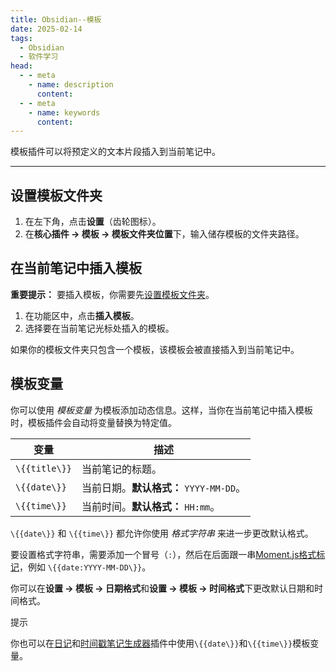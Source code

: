 ```yaml
--- 
title: Obsidian--模板
date: 2025-02-14
tags:
  - Obsidian
  - 软件学习
head:
  - - meta
    - name: description
      content:
  - - meta
    - name: keywords
      content:
---
```


模板插件可以将预定义的文本片段插入到当前笔记中。

---

## 设置模板文件夹 

1. 在左下角，点击**设置**（齿轮图标）。
2. 在**核心插件 → 模板 → 模板文件夹位置**下，输入储存模板的文件夹路径。

## 在当前笔记中插入模板 

**重要提示：** 要插入模板，你需要先[设置模板文件夹](https://publish.obsidian.md/help-zh/%E6%A0%B8%E5%BF%83%E6%8F%92%E4%BB%B6/%E6%A8%A1%E6%9D%BF#%E8%AE%BE%E7%BD%AE%E6%A8%A1%E6%9D%BF%E6%96%87%E4%BB%B6%E5%A4%B9)。

1. 在功能区中，点击**插入模板**。
2. 选择要在当前笔记光标处插入的模板。

如果你的模板文件夹只包含一个模板，该模板会被直接插入到当前笔记中。

## 模板变量 

你可以使用 _模板变量_ 为模板添加动态信息。这样，当你在当前笔记中插入模板时，模板插件会自动将变量替换为特定值。

|变量|描述|
|---|---|
|`\{{title\}}`|当前笔记的标题。|
|`\{{date\}}`|当前日期。**默认格式：** `YYYY-MM-DD`。|
|`\{{time\}}`|当前时间。**默认格式：** `HH:mm`。|

`\{{date\}}` 和 `\{{time\}}` 都允许你使用 _格式字符串_ 来进一步更改默认格式。

要设置格式字符串，需要添加一个冒号（`:`），然后在后面跟一串[Moment.js格式标记](https://momentjs.com/docs/#/displaying/format/)，例如 `\{{date:YYYY-MM-DD\}}`。

你可以在**设置 → 模板 → 日期格式**和**设置 → 模板 → 时间格式**下更改默认日期和时间格式。

提示

你也可以在[日记](https://publish.obsidian.md/help-zh/%E6%A0%B8%E5%BF%83%E6%8F%92%E4%BB%B6/%E6%97%A5%E8%AE%B0)和[时间戳笔记生成器](https://publish.obsidian.md/help-zh/%E6%A0%B8%E5%BF%83%E6%8F%92%E4%BB%B6/%E6%97%B6%E9%97%B4%E6%88%B3%E7%AC%94%E8%AE%B0%E7%94%9F%E6%88%90%E5%99%A8)插件中使用`\{{date\}}`和`\{{time\}}`模板变量。
